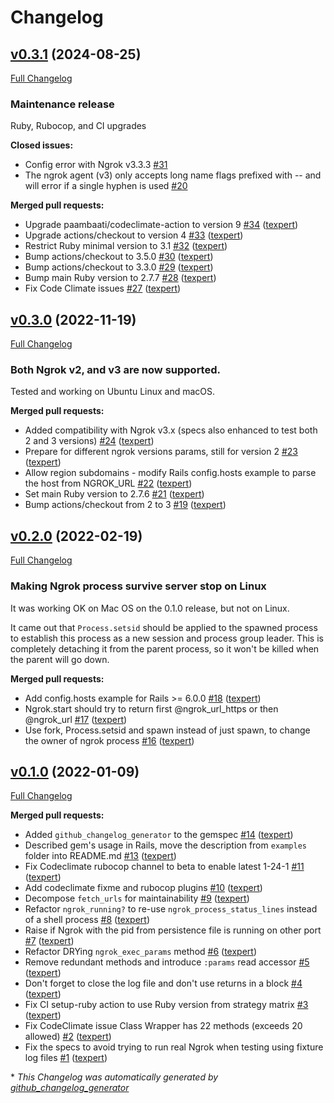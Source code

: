 # Changelog

## [v0.3.1](https://github.com/texpert/ngrok-wrapper/tree/v0.3.1) (2024-08-25)

[Full Changelog](https://github.com/texpert/ngrok-wrapper/compare/v0.3.0...v0.3.1)

### Maintenance release

Ruby, Rubocop, and CI upgrades

**Closed issues:**

- Config error with Ngrok v3.3.3 [\#31](https://github.com/texpert/ngrok-wrapper/issues/31)
- The ngrok agent \(v3\) only accepts long name flags prefixed with -- and will error if a single hyphen is used [\#20](https://github.com/texpert/ngrok-wrapper/issues/20)

**Merged pull requests:**

- Upgrade paambaati/codeclimate-action to version 9 [\#34](https://github.com/texpert/ngrok-wrapper/pull/34) ([texpert](https://github.com/texpert))
- Upgrade actions/checkout to version 4 [\#33](https://github.com/texpert/ngrok-wrapper/pull/33) ([texpert](https://github.com/texpert))
- Restrict Ruby minimal version to 3.1 [\#32](https://github.com/texpert/ngrok-wrapper/pull/32) ([texpert](https://github.com/texpert))
- Bump actions/checkout to 3.5.0 [\#30](https://github.com/texpert/ngrok-wrapper/pull/30) ([texpert](https://github.com/texpert))
- Bump actions/checkout to 3.3.0 [\#29](https://github.com/texpert/ngrok-wrapper/pull/29) ([texpert](https://github.com/texpert))
- Bump main Ruby version to 2.7.7 [\#28](https://github.com/texpert/ngrok-wrapper/pull/28) ([texpert](https://github.com/texpert))
- Fix Code Climate issues [\#27](https://github.com/texpert/ngrok-wrapper/pull/27) ([texpert](https://github.com/texpert))

## [v0.3.0](https://github.com/texpert/ngrok-wrapper/tree/v0.3.0) (2022-11-19)

[Full Changelog](https://github.com/texpert/ngrok-wrapper/compare/v0.2.0...v0.3.0)

### Both Ngrok v2, and v3 are now supported.

Tested and working on Ubuntu Linux and macOS.

**Merged pull requests:**

- Added compatibility with Ngrok v3.x \(specs also enhanced to test both 2 and 3 versions\) [\#24](https://github.com/texpert/ngrok-wrapper/pull/24) ([texpert](https://github.com/texpert))
- Prepare for different ngrok versions params, still for version 2 [\#23](https://github.com/texpert/ngrok-wrapper/pull/23) ([texpert](https://github.com/texpert))
- Allow region subdomains - modify Rails config.hosts example to parse the host from NGROK\_URL [\#22](https://github.com/texpert/ngrok-wrapper/pull/22) ([texpert](https://github.com/texpert))
- Set main Ruby version to 2.7.6 [\#21](https://github.com/texpert/ngrok-wrapper/pull/21) ([texpert](https://github.com/texpert))
- Bump actions/checkout from 2 to 3 [\#19](https://github.com/texpert/ngrok-wrapper/pull/19) ([texpert](https://github.com/texpert))

## [v0.2.0](https://github.com/texpert/ngrok-wrapper/tree/v0.2.0) (2022-02-19)

[Full Changelog](https://github.com/texpert/ngrok-wrapper/compare/v0.1.0...v0.2.0)

### Making Ngrok process survive server stop on Linux

It was working OK on Mac OS on the 0.1.0 release, but not on Linux.

It came out that `Process.setsid` should be applied to the spawned process to establish this process as a new session 
and process group leader. This is completely detaching it from the parent process, so it won't be killed when the 
parent will go down.


**Merged pull requests:**

- Add config.hosts example for Rails \>= 6.0.0 [\#18](https://github.com/texpert/ngrok-wrapper/pull/18) ([texpert](https://github.com/texpert))
- Ngrok.start should try to return first @ngrok\_url\_https or then @ngrok\_url [\#17](https://github.com/texpert/ngrok-wrapper/pull/17) ([texpert](https://github.com/texpert))
- Use fork, Process.setsid and spawn instead of just spawn, to change the owner of ngrok process [\#16](https://github.com/texpert/ngrok-wrapper/pull/16) ([texpert](https://github.com/texpert))

## [v0.1.0](https://github.com/texpert/ngrok-wrapper/tree/v0.1.0) (2022-01-09)

[Full Changelog](https://github.com/texpert/ngrok-wrapper/compare/3e032fa019c91ee7338a7ad3a3335e6c5597b394...v0.1.0)

**Merged pull requests:**

- Added `github_changelog_generator` to the gemspec [\#14](https://github.com/texpert/ngrok-wrapper/pull/14) ([texpert](https://github.com/texpert))
- Described gem's usage in Rails, move the description from `examples` folder into README.md [\#13](https://github.com/texpert/ngrok-wrapper/pull/13) ([texpert](https://github.com/texpert))
- Fix Codeclimate rubocop channel to beta to enable latest 1-24-1 [\#11](https://github.com/texpert/ngrok-wrapper/pull/11) ([texpert](https://github.com/texpert))
- Add codeclimate fixme and rubocop plugins [\#10](https://github.com/texpert/ngrok-wrapper/pull/10) ([texpert](https://github.com/texpert))
- Decompose `fetch_urls` for maintainability [\#9](https://github.com/texpert/ngrok-wrapper/pull/9) ([texpert](https://github.com/texpert))
- Refactor `ngrok_running?` to re-use `ngrok_process_status_lines` instead of a shell process [\#8](https://github.com/texpert/ngrok-wrapper/pull/8) ([texpert](https://github.com/texpert))
- Raise if Ngrok with the pid from persistence file is running on other port [\#7](https://github.com/texpert/ngrok-wrapper/pull/7) ([texpert](https://github.com/texpert))
- Refactor DRYing `ngrok_exec_params` method [\#6](https://github.com/texpert/ngrok-wrapper/pull/6) ([texpert](https://github.com/texpert))
- Remove redundant methods and introduce `:params` read accessor [\#5](https://github.com/texpert/ngrok-wrapper/pull/5) ([texpert](https://github.com/texpert))
- Don't forget to close the log file and don't use returns in a block [\#4](https://github.com/texpert/ngrok-wrapper/pull/4) ([texpert](https://github.com/texpert))
- Fix CI setup-ruby action to use Ruby version from strategy matrix [\#3](https://github.com/texpert/ngrok-wrapper/pull/3) ([texpert](https://github.com/texpert))
- Fix CodeClimate issue Class Wrapper has 22 methods \(exceeds 20 allowed\) [\#2](https://github.com/texpert/ngrok-wrapper/pull/2) ([texpert](https://github.com/texpert))
- Fix the specs to avoid trying to run real Ngrok when testing using fixture log files [\#1](https://github.com/texpert/ngrok-wrapper/pull/1) ([texpert](https://github.com/texpert))



\* *This Changelog was automatically generated by [github_changelog_generator](https://github.com/github-changelog-generator/github-changelog-generator)*
